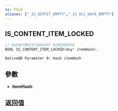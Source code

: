 ```yaml
---
ns: FILE
aliases: ["_IS_OUTFIT_EMPTY","_IS_DLC_DATA_EMPTY"]
---
```

## IS_CONTENT_ITEM_LOCKED

```c
// 0xD4D7B033C3AA243C 0x06396058
BOOL IS_CONTENT_ITEM_LOCKED(Any* itemHash);
```

```
NativeDB Parameter 0: Hash itemHash
```

## 參數
* **itemHash**: 

## 返回值
